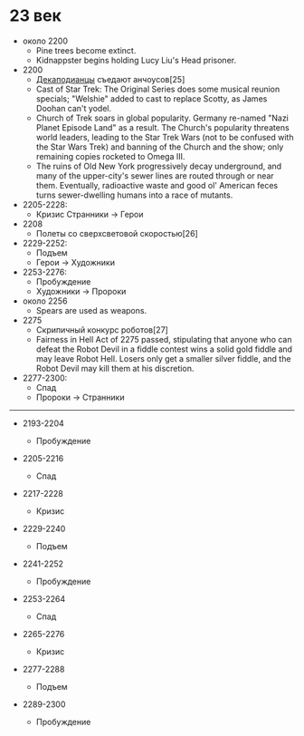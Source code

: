 # 23 век


*   около 2200
    *   Pine trees become extinct.
    *   Kidnappster begins holding Lucy Liu's Head prisoner.
*   2200
    *   [Декаподианцы]() съедают анчоусов[25]
    *   Cast of Star Trek: The Original Series does some musical reunion
        specials; "Welshie" added to cast to replace Scotty, as James Doohan
        can't yodel.
    *   Church of Trek soars in global popularity. Germany re-named "Nazi
        Planet Episode Land" as a result. The Church's popularity threatens
        world leaders, leading to the Star Trek Wars (not to be confused with
        the Star Wars Trek) and banning of the Church and the show; only
        remaining copies rocketed to Omega III.
    *   The ruins of Old New York progressively decay underground, and many of
        the upper-city's sewer lines are routed through or near them.
        Eventually, radioactive waste and good ol' American feces turns
        sewer-dwelling humans into a race of mutants.
*   2205-2228:
    *   Кризис      Странники   ->  Герои
*   2208
    *   Полеты со сверхсветовой скоростью[26]
*   2229-2252:
    *   Подъем
    *   Герои       ->  Художники
*   2253-2276:
    *   Пробуждение
    *   Художники   ->  Пророки
*   около 2256
    *   Spears are used as weapons.
*   2275
    *   Скрипичный конкурс роботов[27]
    *   Fairness in Hell Act of 2275 passed, stipulating that anyone who can
        defeat the Robot Devil in a fiddle contest wins a solid gold fiddle and
        may leave Robot Hell. Losers only get a smaller silver fiddle, and the
        Robot Devil may kill them at his discretion.
*   2277-2300:
    *   Спад
    *   Пророки     ->  Странники

----

*   2193-2204
    *   Пробуждение
*   2205-2216
    *   Спад
*   2217-2228
    *   Кризис

*   2229-2240
    *   Подъем
*   2241-2252
    *   Пробуждение
*   2253-2264
    *   Спад
*   2265-2276
    *   Кризис

*   2277-2288
    *   Подъем
*   2289-2300
    *   Пробуждение
